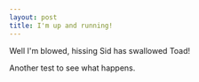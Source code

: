 ```yaml
---
layout: post
title: I'm up and running!
---
```


Well I'm blowed, hissing Sid has swallowed Toad!

Another test to see what happens.
